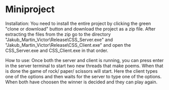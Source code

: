 # Miniproject

Installation:
You need to install the entire project by clicking the green "clone or download" button and download the project as a zip file. 
After extracting the files from the zip go to the directory "Jakub_Martin_Victor\Release\CSS_Server.exe" and "Jakub_Martin_Victor\Release\CSS_Client.exe" and open the CSS_Server.exe
and CSS_Client.exe in that order. 

How to use:
Once both the server and client is running, you can press enter in the server terminal to start two new threads that make poems.
When that is done the game of rock/ paper/ scissors will start. Here the client types one of the options and then waits for the 
server to type one of the options. When both have choosen the winner is decided and they can play again. 
